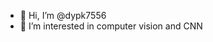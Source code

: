 - 👋 Hi, I’m @dypk7556
- 👀 I’m interested in computer vision and CNN



<!---
dypk7556/dypk7556 is a ✨ special ✨ repository because its `README.md` (this file) appears on your GitHub profile.
You can click the Preview link to take a look at your changes.
--->
